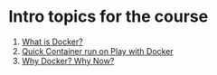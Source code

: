 # Intro topics for the course

1. [What is Docker?](what-is-docker/what-is-docker.md)
2. [Quick Container run on Play with Docker](quick-container-run/quick-container-run.md)
3. [Why Docker? Why Now?](why-docker/why-docker.md)

